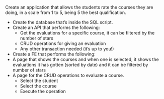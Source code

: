 Create an application that allows the students rate the courses they are doing, in a scale from 1 to 5, being 5 the best qualification.  
-	Create the database that’s inside the SQL script.  
- Create an API that performs the following:
  - Get the evaluations for a specific course, it can be filtered by the number of stars
  - CRUD operations for giving an evaluation
  -	Any other transaction needed (it’s up to you!)
-	Create a FE that performs the following:
  -	A page that shows the courses and when one is selected, it shows the evaluations it has gotten (sorted by date) and it can be filtered by number of stars
  -	A page for the CRUD operations to evaluate a course.  
    -	Select the student
    -	Select the course
    -	Execute the operation

